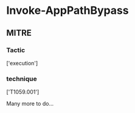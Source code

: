 # Invoke-AppPathBypass

## MITRE

### Tactic
['execution']

### technique
['T1059.001']

Many more to do...
